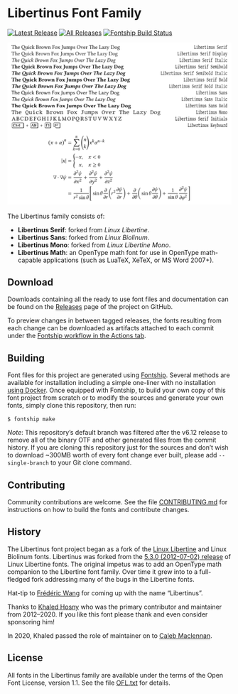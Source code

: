 # Libertinus Font Family

[![Latest Release](https://img.shields.io/github/v/release/alerque/libertinus?label=Download%20Release&logo=Github)](https://github.com/alerque/libertinus/releases/latest)
[![All Releases](https://img.shields.io/github/downloads/alerque/libertinus/total)](https://github.com/alerque/libertinus/releases)
[![Fontship Build Status](https://img.shields.io/github/workflow/status/alerque/libertinus/Fontship?label=Fontship&logo=Codeship)](https://github.com/alerque/libertinus/actions?workflow=Fontship)

![Sample of Libertinus Font Family](preview.svg)

The Libertinus family consists of:

* **Libertinus Serif**: forked from *Linux Libertine*.
* **Libertinus Sans**: forked from *Linux Biolinum*.
* **Libertinus Mono**: forked from *Linux Libertine Mono*.
* **Libertinus Math**: an OpenType math font for use in OpenType math-capable applications (such as LuaTeX, XeTeX, or MS Word 2007+).

## Download

Downloads containing all the ready to use font files and documentation can be found on the [Releases][3] page of the project on GitHub.

To preview changes in between tagged releases, the fonts resulting from each change can be downloaded as artifacts attached to each commit under the [Fontship workflow in the Actions tab](https://github.com/alerque/libertinus/actions?query=workflow%3AFontship).

## Building

Font files for this project are generated using [Fontship][fontship].
Several methods are available for installation including a simple one-liner with no installation [using Docker][fontship-docker-setup].
Once equipped with Fontship, to build your own copy of this font project from scratch or to modify the sources and generate your own fonts, simply clone this repository, then run:

```console
$ fontship make
```

*Note*: This repository’s default branch was filtered after the v6.12 release to remove all of the binary OTF and other generated files from the commit history.
If you are cloning this repository just for the sources and don’t wish to download ~300MB worth of every font change ever built, please add `--single-branch` to your Git clone command.

## Contributing

Community contributions are welcome.
See the file [CONTRIBUTING.md](CONTRIBUTING.md) for instructions on how to build the fonts and contribute changes.

## History

The Libertinus font project began as a fork of the [Linux Libertine][1] and Linux Biolinum fonts.
Libertinus was forked from the [5.3.0 (2012-07-02) release][2] of Linux Libertine fonts.
The original impetus was to add an OpenType math companion to the Libertine font family.
Over time it grew into to a full-fledged fork addressing many of the bugs in the Libertine fonts.

Hat-tip to [Frédéric Wang][fred-wang] for coming up with the name “Libertinus”.

Thanks to [Khaled Hosny][khaledhosny] who was the primary contributor and maintainer from 2012–2020.
If you like this font please thank and even consider sponsoring him!

In 2020, Khaled passed the role of maintainer on to [Caleb Maclennan][alerque].

## License

All fonts in the Libertinus family are available under the terms of the Open Font License, version 1.1.
See the file [OFL.txt](OFL.txt) for details.

[1]: https://en.wikipedia.org/wiki/Linux_Libertine
[2]: https://sourceforge.net/projects/linuxlibertine/files/linuxlibertine/
[3]: https://github.com/alerque/libertinus/releases
[khaledhosny]: https://github.com/khaledhosny
[alerque]: https://github.com/alerque
[fred-wang]: https://github.com/fred-wang
[fontship]: https://github.com/theleagueof/fontship
[fontship-docker-setup]: https://github.com/theleagueof/fontship#docker-setup
